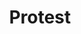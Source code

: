 ---
title: Protest
category: paintings
series: blackandwhite
year: 2017
image: protest1120x1455.jpg
size: 125.5cmx112cm
materials: oil on canvas
---